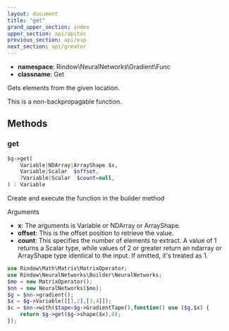 ```yaml
---
layout: document
title: "get"
grand_upper_section: index
upper_section: api/apitoc
previous_section: api/exp
next_section: api/greater
---
```


- **namespace**: Rindow\NeuralNetworks\Gradient\Func
- **classname**: Get

Gets elements from the given location.

This is a non-backpropagable function.

Methods
-------

### get
```php
$g->get(
    Variable|NDArray|ArrayShape $x,
    Variable|Scalar  $offset,
    ?Variable|Scalar  $count=null,
) : Variable
```
Create and execute the function in the builder method

Arguments

- **x**: The arguments is Variable or NDArray or ArrayShape. 
- **offset**: This is the offset position to retrieve the value.
- **count**: This specifies the number of elements to extract.  A value of 1 returns a Scalar type, while values of 2 or greater return an ndarray or ArrayShape type identical to the input. If omitted, it's treated as 1.

```php
use Rindow\Math\Matrix\MatrixOperator;
use Rindow\NeuralNetworks\Builder\NeuralNetworks;
$mo = new MatrixOperator();
$nn = new NeuralNetworks($mo);
$g = $nn->gradient();
$x = $g->Variable([[1,2],[3,4]]);
$c = $nn->with($tape=$g->GradientTape(),function() use ($g,$x) {
    return $g->get($g->shape($x),0);
});
```
